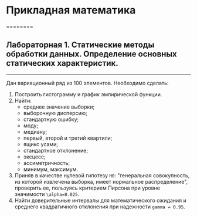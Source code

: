 
# Прикладная математика
========
## Лабораторная 1. **Статические методы обработки данных. Определение основных статических характеристик.**
----------------
Дан вариационный ряд из 100 элементов. Необходимо сделать:
1. Построить гистограмму и график эмпирической функции.
2. Найти: 
    * среднее значение выборки; 
    * выборочную дисперсию; 
    * стандартную ошибку;  
    * моду;  
    * медиану;  
    * первый, второй и третий квартили;  
    * ящикс усами;  
    * стандартное отклонение;  
    * эксцесс;  
    * ассиметричность;  
    * минимум, максимум.
3. Приняв в качестве нулевой гипотезу `Н0`: "генеральная совокупность, из которой извлечена выборка, имеет нормальное распределение", проверить ее, пользуясь критерием Пирсона при уровне значимости `\alpha=0.025`.
4. Найти доверительные интервалы для математического ожидания и среднего квадратичного отклонения при надежности `gamma = 0.95`.